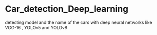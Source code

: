 # Car_detection_Deep_learning
detecting model and the name of the cars with deep neural networks like VGG-16 , YOLOv5 and YOLOv8

